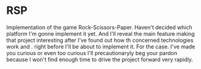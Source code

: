# RSP

Implementation of the game Rock-Scissors-Paper.
Haven't decided which platform I'm gonne implement it yet.
And I'll reveal the main feature making that project interesting 
after I've found out how th concerned technologies work and .
right before I'll be about to implement it.
For the case. I've made you curious or even too curious 
I'll precautionaryly beg your pardon because I won't find enough time to drive the project forward very rapidly.
